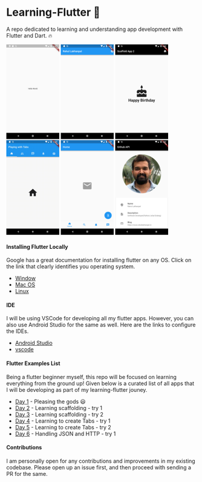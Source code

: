 # Learning-Flutter :rocket:

A repo dedicated to learning and understanding app development with Flutter and Dart. :fire:

<img src="./images/hello_world.png" height="250" width="140"> <img src="./images/Scaffold_1.png" height="250" width="140">  <img src="./images/Scaffold_2.png" height="250" width="140"> <img src="./images/tab_1.gif" height="250" width="140">  <img src="./images/Tab_2.png" height="250" width="140">  <img src="./images/Json_1.png" height="250" width="140">


#### Installing Flutter Locally

Google has a great documentation for installing flutter on any OS. Click on the link that clearly identifies you operating system.

- [Window](https://flutter.io/setup-windows/)
- [Mac OS](https://flutter.io/setup-macos/)
- [Linux](https://flutter.io/setup-linux/)

#### IDE

I will be using VSCode for developing all my flutter apps. However, you can also use Android Studio for the same as well.
Here are the links to configure the IDEs.

- [Android Studio](https://flutter.io/get-started/editor/#androidstudio)
- [vscode](https://flutter.io/get-started/editor/#vscode)

#### Flutter Examples List

Being a flutter beginner myself, this repo will be focused on learning everything from the ground up!
Given below is a curated list of all apps that I will be developing as part of my learning-flutter jouney.

- [Day 1](hello_world/lib/main.dart) - Pleasing the gods :smiley:
- [Day 2](scaffold_sample_app/lib/main.dart) - Learning scaffolding - try 1
- [Day 3](scaffold_sample_two/lib/main.dart) - Learning scaffolding - try 2
- [Day 4](working_with_tabs/lib/main.dart) - Learning to create Tabs - try 1
- [Day 5](bottom_navigation_bar/lib/main.dart) - Learning to create Tabs - try 2
- [Day 6](handling_json_app/lib/main.dart) - Handling JSON and HTTP - try 1

#### Contributions

I am personally open for any contributions and improvements in my existing codebase.
Please open up an issue first, and then proceed with sending a PR for the same.
